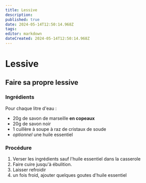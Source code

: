 ```yaml
---
title: Lessive
description: 
published: true
date: 2024-05-14T12:50:14.968Z
tags: 
editor: markdown
dateCreated: 2024-05-14T12:50:14.968Z
---
```


# Lessive

## Faire sa propre lessive

### Ingrédients

Pour chaque litre d'eau :

- 20g de savon de marseille **en copeaux**
- 20g de savon noir
- 1 cuillère à soupe à raz de cristaux de soude
- *optionnel* une huile essentiel

### Procédure

1. Verser les ingrédients sauf l'huile essentiel dans la casserole
2. Faire cuire jusqu'à ébulition.
3. Laisser refroidir
4. un fois froid, ajouter quelques goutes d'huile essentiel
